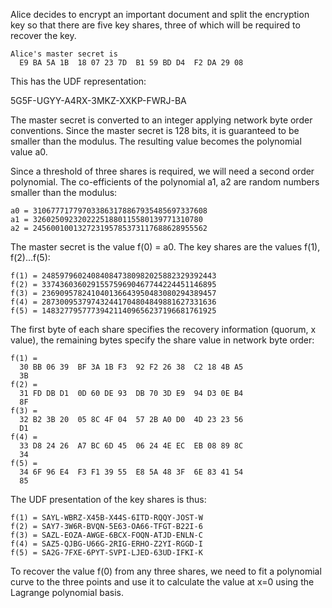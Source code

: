
Alice decides to encrypt an important document and split the encryption key so that
there are five key shares, three of which will be required to recover the key.

~~~~
Alice's master secret is
  E9 BA 5A 1B  18 07 23 7D  B1 59 BD D4  F2 DA 29 08
~~~~

This has the UDF representation:

5G5F-UGYY-A4RX-3MKZ-XXKP-FWRJ-BA

The master secret is converted to an integer applying network byte order conventions.
Since the master secret is 128 bits, it is guaranteed to be smaller than the modulus.
The resulting value becomes the polynomial value a0.

Since a threshold of three shares is required, we will need a second order polynomial.
The co-efficients of the polynomial a1, a2 are random numbers smaller than the 
modulus:

~~~~
a0 = 310677717797033863178867935485697337608
a1 = 32602509232022251880115580139771310780
a2 = 245600100132723195785373117688628955562
~~~~

The master secret is the value f(0) = a0. The key shares are the values f(1), f(2)...f(5):

~~~~
f(1) = 248597960240840847380982025882329392443
f(2) = 337436036029155759690467744224451146895
f(3) = 236909578241040136643950483080294389457
f(4) = 287300953797432441704804849881627331636
f(5) = 148327795777394211409656237196681761925
~~~~

The first byte of each share specifies the recovery information (quorum, x value), the
remaining bytes specify the share value in network byte order:

~~~~
f(1) = 
  30 BB 06 39  BF 3A 1B F3  92 F2 26 38  C2 18 4B A5
  3B
f(2) = 
  31 FD DB D1  0D 60 DE 93  DB 70 3D E9  94 D3 0E B4
  8F
f(3) = 
  32 B2 3B 20  05 8C 4F 04  57 2B A0 D0  4D 23 23 56
  D1
f(4) = 
  33 D8 24 26  A7 BC 6D 45  06 24 4E EC  EB 08 89 8C
  34
f(5) = 
  34 6F 96 E4  F3 F1 39 55  E8 5A 48 3F  6E 83 41 54
  85
~~~~

The UDF presentation of the key shares is thus:

~~~~
f(1) = SAYL-WBRZ-X45B-X44S-6ITD-RQQY-JOST-W
f(2) = SAY7-3W6R-BVQN-5E63-OA66-TFGT-B22I-6
f(3) = SAZL-EOZA-AWGE-6BCX-FOQN-ATJD-ENLN-C
f(4) = SAZ5-QJBG-U66G-2RIG-ERHO-Z2YI-RGGD-I
f(5) = SA2G-7FXE-6PYT-SVPI-LJED-63UD-IFKI-K
~~~~

To recover the value f(0) from any three shares, we need to fit a polynomial curve to 
the three points and use it to calculate the value at x=0 using the Lagrange polynomial
basis.

